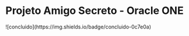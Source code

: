 <h1>Projeto Amigo Secreto - Oracle ONE</h1>
![concluido](https://img.shields.io/badge/concluido-0c7e0a)
